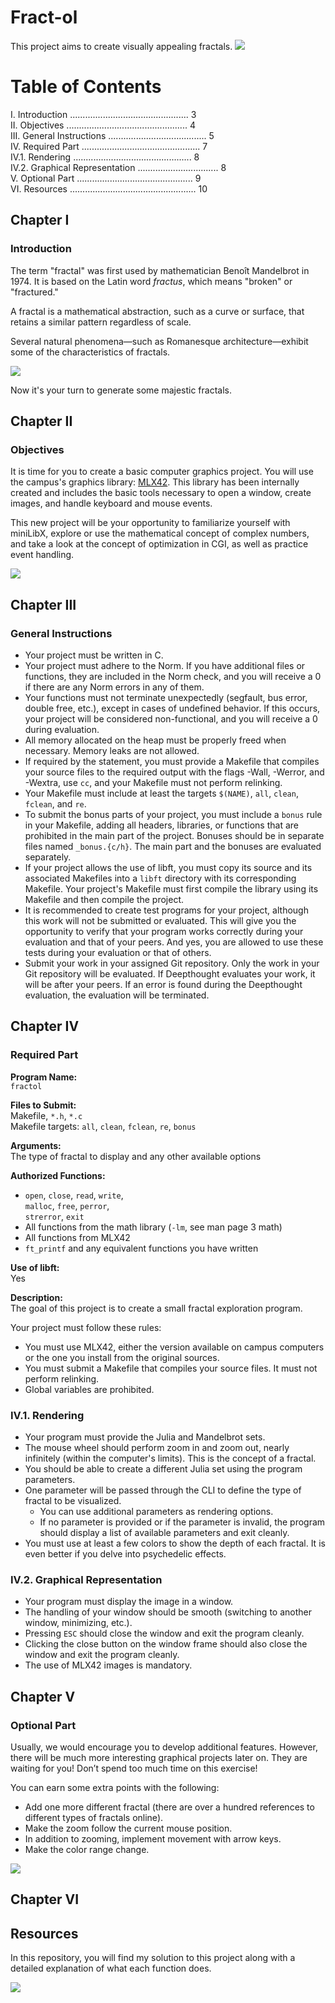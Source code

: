 # Fract-ol
This project aims to create visually appealing fractals.
![](https://github.com/Ateibuzena/Fract-ol/blob/main/img/Intro.png)

# Table of Contents

I. Introduction ............................................... 3  
II. Objectives ................................................ 4  
III. General Instructions ....................................... 5  
IV. Required Part ............................................... 7  
  IV.1. Rendering ............................................... 8  
  IV.2. Graphical Representation ................................ 8  
V. Optional Part .............................................. 9  
VI. Resources .................................................. 10

## Chapter I

### Introduction

The term "fractal" was first used by mathematician Benoît Mandelbrot in 1974. It is based on the Latin word *fractus*, which means "broken" or "fractured." 

A fractal is a mathematical abstraction, such as a curve or surface, that retains a similar pattern regardless of scale.

Several natural phenomena—such as Romanesque architecture—exhibit some of the characteristics of fractals.

![](https://github.com/Ateibuzena/Fract-ol/blob/main/img/General_Collage.png)

Now it's your turn to generate some majestic fractals.

## Chapter II

### Objectives

It is time for you to create a basic computer graphics project. You will use the campus's graphics library: [MLX42](https://github.com/codam-coding-college/MLX42). This library has been internally created and includes the basic tools necessary to open a window, create images, and handle keyboard and mouse events.

This new project will be your opportunity to familiarize yourself with miniLibX, explore or use the mathematical concept of complex numbers, and take a look at the concept of optimization in CGI, as well as practice event handling.

![](https://github.com/Ateibuzena/Fract-ol/blob/main/img/Mandelbrot.png)

## Chapter III

### General Instructions

- Your project must be written in C.
- Your project must adhere to the Norm. If you have additional files or functions, they are included in the Norm check, and you will receive a 0 if there are any Norm errors in any of them.
- Your functions must not terminate unexpectedly (segfault, bus error, double free, etc.), except in cases of undefined behavior. If this occurs, your project will be considered non-functional, and you will receive a 0 during evaluation.
- All memory allocated on the heap must be properly freed when necessary. Memory leaks are not allowed.
- If required by the statement, you must provide a Makefile that compiles your source files to the required output with the flags -Wall, -Werror, and -Wextra, use `cc`, and your Makefile must not perform relinking.
- Your Makefile must include at least the targets `$(NAME)`, `all`, `clean`, `fclean`, and `re`.
- To submit the bonus parts of your project, you must include a `bonus` rule in your Makefile, adding all headers, libraries, or functions that are prohibited in the main part of the project. Bonuses should be in separate files named `_bonus.{c/h}`. The main part and the bonuses are evaluated separately.
- If your project allows the use of libft, you must copy its source and its associated Makefiles into a `libft` directory with its corresponding Makefile. Your project's Makefile must first compile the library using its Makefile and then compile the project.
- It is recommended to create test programs for your project, although this work will not be submitted or evaluated. This will give you the opportunity to verify that your program works correctly during your evaluation and that of your peers. And yes, you are allowed to use these tests during your evaluation or that of others.
- Submit your work in your assigned Git repository. Only the work in your Git repository will be evaluated. If Deepthought evaluates your work, it will be after your peers. If an error is found during the Deepthought evaluation, the evaluation will be terminated.

## Chapter IV

### Required Part

**Program Name:**  
`fractol`

**Files to Submit:**  
Makefile, `*.h`, `*.c`  
Makefile targets: `all`, `clean`, `fclean`, `re`, `bonus`

**Arguments:**  
The type of fractal to display and any other available options

**Authorized Functions:**  
- `open`, `close`, `read`, `write`,  
  `malloc`, `free`, `perror`,  
  `strerror`, `exit`
- All functions from the math library (`-lm`, see man page 3 math)
- All functions from MLX42
- `ft_printf` and any equivalent functions you have written

**Use of libft:**  
Yes

**Description:**  
The goal of this project is to create a small fractal exploration program.

Your project must follow these rules:
- You must use MLX42, either the version available on campus computers or the one you install from the original sources.
- You must submit a Makefile that compiles your source files. It must not perform relinking.
- Global variables are prohibited.

### IV.1. Rendering
- Your program must provide the Julia and Mandelbrot sets.
- The mouse wheel should perform zoom in and zoom out, nearly infinitely (within the computer's limits). This is the concept of a fractal.
- You should be able to create a different Julia set using the program parameters.
- One parameter will be passed through the CLI to define the type of fractal to be visualized.
  - You can use additional parameters as rendering options.
  - If no parameter is provided or if the parameter is invalid, the program should display a list of available parameters and exit cleanly.
- You must use at least a few colors to show the depth of each fractal. It is even better if you delve into psychedelic effects.

### IV.2. Graphical Representation
- Your program must display the image in a window.
- The handling of your window should be smooth (switching to another window, minimizing, etc.).
- Pressing `ESC` should close the window and exit the program cleanly.
- Clicking the close button on the window frame should also close the window and exit the program cleanly.
- The use of MLX42 images is mandatory.

## Chapter V

### Optional Part

Usually, we would encourage you to develop additional features. However, there will be much more interesting graphical projects later on. They are waiting for you! Don’t spend too much time on this exercise!

You can earn some extra points with the following:
- Add one more different fractal (there are over a hundred references to different types of fractals online).
- Make the zoom follow the current mouse position.
- In addition to zooming, implement movement with arrow keys.
- Make the color range change.

![](https://github.com/Ateibuzena/Fract-ol/blob/main/img/Julia.png)

## Chapter VI

## Resources

In this repository, you will find my solution to this project along with a detailed explanation of what each function does.

![](URL_DE_LA_IMAGEN)
